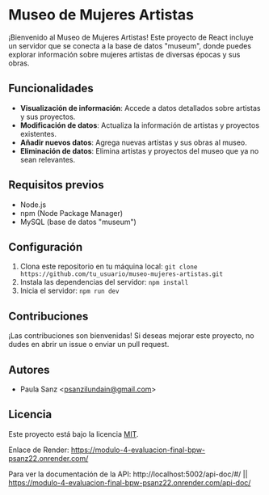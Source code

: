 # Museo de Mujeres Artistas

¡Bienvenido al Museo de Mujeres Artistas! Este proyecto de React incluye un servidor que se conecta a la base de datos "museum", donde puedes explorar información sobre mujeres artistas de diversas épocas y sus obras.

## Funcionalidades

- **Visualización de información**: Accede a datos detallados sobre artistas y sus proyectos.
- **Modificación de datos**: Actualiza la información de artistas y proyectos existentes.
- **Añadir nuevos datos**: Agrega nuevas artistas y sus obras al museo.
- **Eliminación de datos**: Elimina artistas y proyectos del museo que ya no sean relevantes.

## Requisitos previos

- Node.js
- npm (Node Package Manager)
- MySQL (base de datos "museum")

## Configuración

1. Clona este repositorio en tu máquina local: `git clone https://github.com/tu_usuario/museo-mujeres-artistas.git`
2. Instala las dependencias del servidor: `npm install`
3. Inicia el servidor: `npm run dev`

## Contribuciones

¡Las contribuciones son bienvenidas! Si deseas mejorar este proyecto, no dudes en abrir un issue o enviar un pull request.

## Autores

- Paula Sanz \<psanzilundain@gmail.com>

## Licencia

Este proyecto está bajo la licencia [MIT](https://opensource.org/licenses/MIT).

Enlace de Render: https://modulo-4-evaluacion-final-bpw-psanz22.onrender.com/

Para ver la documentación de la API: http://localhost:5002/api-doc/#/ || https://modulo-4-evaluacion-final-bpw-psanz22.onrender.com/api-doc/
